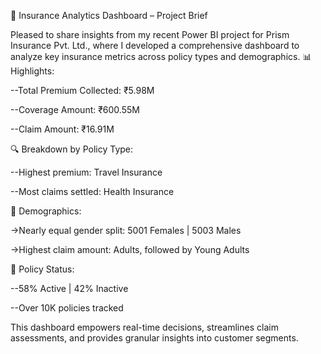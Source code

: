 🚀 Insurance Analytics Dashboard – Project Brief

Pleased to share insights from my recent Power BI project for Prism Insurance Pvt. Ltd., where I developed a comprehensive dashboard to analyze key insurance metrics across policy types and demographics.
📊 Highlights:

--Total Premium Collected: ₹5.98M

--Coverage Amount: ₹600.55M

--Claim Amount: ₹16.91M

🔍 Breakdown by Policy Type:

--Highest premium: Travel Insurance

--Most claims settled: Health Insurance

👥 Demographics:

->Nearly equal gender split: 5001 Females | 5003 Males

->Highest claim amount: Adults, followed by Young Adults

📌 Policy Status:

--58% Active | 42% Inactive

--Over 10K policies tracked

This dashboard empowers real-time decisions, streamlines claim assessments, and provides granular insights into customer segments.


